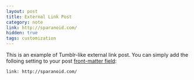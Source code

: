 ```yaml
---
layout: post
title: External Link Post
category: note
link: http://sparanoid.com/
hidden: true
tags: customization
---
```


This is an example of Tumblr-like external link post. You can simply add the folloing setting to your post [front-matter field](http://jekyllrb.com/docs/frontmatter/):

```
link: http://sparanoid.com/
```
